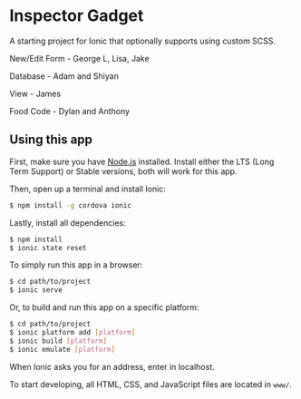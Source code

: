 # Inspector Gadget

A starting project for Ionic that optionally supports using custom SCSS.

New/Edit Form - George L, Lisa, Jake

Database - Adam and Shiyan

View - James

Food Code - Dylan and Anthony

## Using this app

First, make sure you have [Node.js](https://nodejs.org/en/) installed.
Install either the LTS (Long Term Support) or Stable versions, both will work
for this app.

Then, open up a terminal and install Ionic:
```bash
$ npm install -g cordova ionic
```

Lastly, install all dependencies:
```bash
$ npm install
$ ionic state reset
```

To simply run this app in a browser:
```bash
$ cd path/to/project
$ ionic serve
```

Or, to build and run this app on a specific platform:
```bash
$ cd path/to/project
$ ionic platform add [platform]
$ ionic build [platform]
$ ionic emulate [platform]
```

When Ionic asks you for an address, enter in localhost.

To start developing, all HTML, CSS, and JavaScript files are located in `www/`.
